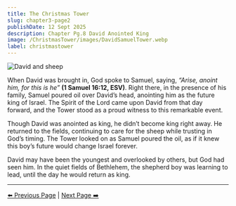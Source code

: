 ```yaml
---
title: The Christmas Tower
slug: chapter3-page2
publishDate: 12 Sept 2025
description: Chapter Pg.8 David Anointed King
image: /ChristmasTower/images/DavidSamuelTower.webp
label: christmastower
---
```


![David and sheep](/ChristmasTower/images/DavidSamuelTower.webp)

When David was brought in, God spoke to Samuel, saying, *“Arise, anoint him, for this is he”* **(1 Samuel 16:12, ESV)**. Right there, in the presence of his family, Samuel poured oil over David’s head, anointing him as the future king of Israel. The Spirit of the Lord came upon David from that day forward, and the Tower stood as a proud witness to this remarkable event.

Though David was anointed as king, he didn’t become king right away. He returned to the fields, continuing to care for the sheep while trusting in God’s timing. The Tower looked on as Samuel poured the oil, as if it knew this boy’s future would change Israel forever.  

David may have been the youngest and overlooked by others, but God had seen him. In the quiet fields of Bethlehem, the shepherd boy was learning to lead, until the day he would return as king.  

---

[⬅️ Previous Page](/ChristmasTower/blog/chapter3-page1) | [Next Page ➡️](/ChristmasTower/blog/chapter4-page1)

